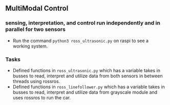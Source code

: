 ## MultiModal Control
### sensing, interpretation, and control run independently and in parallel for two sensors
- Run the command `python3 ross_ultrasonic.py` on raspi to see a working system.

### Tasks
- Defined functions in `ross_ultrasonic.py` which has a variable takes in busses to read, interpret and utilize data from both sensors in between threads using rossros.
- Defined functions in `ross_linefollower.py` which has a variable takes in busses to read, interpret and utilize data from grayscale module and uses rossros to run the car.